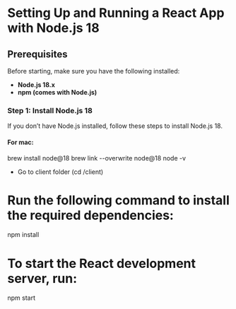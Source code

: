 # Setting Up and Running a React App with Node.js 18

## Prerequisites

Before starting, make sure you have the following installed:
- **Node.js 18.x**
- **npm (comes with Node.js)**

### Step 1: Install Node.js 18

If you don’t have Node.js installed, follow these steps to install Node.js 18.

#### For mac:

brew install node@18
brew link --overwrite node@18
node -v

* Go to client folder (cd /client)

# Run the following command to install the required dependencies:
npm install

# To start the React development server, run:
npm start